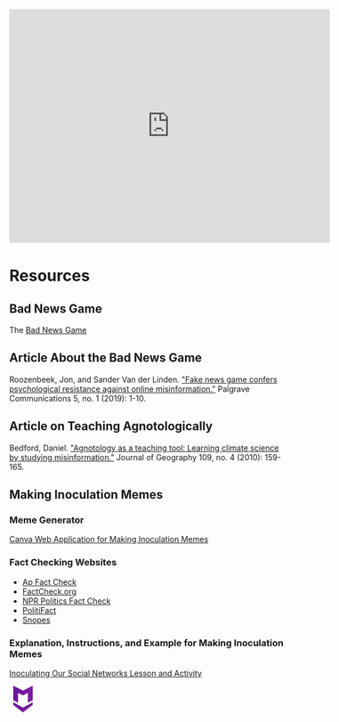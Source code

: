 <center><iframe src="https://slides.com/milescoleman/rhetoric-ethics-and-public-vaccine-science/embed" width="576" height="420" title="On Effective Communication and Vaccine Hesitancy" scrolling="no" frameborder="0" webkitallowfullscreen mozallowfullscreen allowfullscreen></iframe></center>

# Resources
## Bad News Game
The [Bad News Game](https://pages.github.com/](https://www.getbadnews.com/en))

## Article About the Bad News Game
Roozenbeek, Jon, and Sander Van der Linden. ["Fake news game confers psychological resistance against online misinformation."](https://www.nature.com/articles/s41599-019-0279-9) Palgrave Communications 5, no. 1 (2019): 1-10.

## Article on Teaching Agnotologically
Bedford, Daniel. ["Agnotology as a teaching tool: Learning climate science by studying misinformation."](https://www.tandfonline.com/doi/abs/10.1080/00221341.2010.498121) Journal of Geography 109, no. 4 (2010): 159-165.

## Making Inoculation Memes
### Meme Generator
[Canva Web Application for Making Inoculation Memes](https://www.canva.com/create/memes/)

### Fact Checking Websites
* [Ap Fact Check](https://apnews.com/hub/ap-fact-check)
* [FactCheck.org](https://www.factcheck.org/)
* [NPR Politics Fact Check](https://www.npr.org/sections/politics-fact-check)
* [PolitiFact](https://www.politifact.com/)
* [Snopes](https://www.snopes.com/)

### Explanation, Instructions, and Example for Making Inoculation Memes
[Inoculating Our Social Networks Lesson and Activity](https://github.com/milesccoleman/misinformationlesson/blob/b539e52ef9e75eb756adb60bcdd3346884fa27cd/Inoculating%20our%20Own%20Social%20Networks%20Against%20Misinformation.pdf)


![alt text](https://github.com/adam-p/markdown-here/raw/master/src/common/images/icon48.png "Logo Title Text 1")
